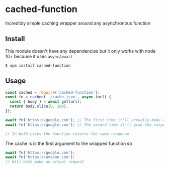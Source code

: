 # cached-function

Incredibly simple caching wrapper around any asynchronous function


## Install

This module doesn't have any dependencies but it only works with node 10+ because it uses `async/await`

```
$ npm install cached-function
```


## Usage

```js
const cached = require('cached-function');
const fn = cached('./cache.json', async (url) {
  const { body } = await got(url);
  return body.slice(0, 100);
});

await fn('https://google.com'); // The first time it'll actually make a request
await fn('https://google.com'); // The second time it'll grab the response from cache

// In both cases the function returns the same response
```

The cache is is the first argument to the wrapped function so

```js
await fn('https://google.com');
await fn('https://amazon.com');
// Will both make an actual request
```
